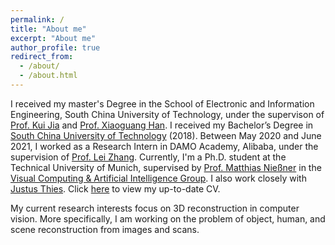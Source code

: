 ```yaml
---
permalink: /
title: "About me"
excerpt: "About me"
author_profile: true
redirect_from: 
  - /about/
  - /about.html
---
```


<!-- <p align="center">
  <img src="https://caozhangjie.github.io/files/caozhangjie_img.jpg?raw=true" alt="Photo" style="width: 450px;"/> 
</p> -->

I received my master's Degree in the School of Electronic and Information Engineering, South China University of Technology, under the supervison of [Prof. Kui Jia](http://kuijia.site/) and [Prof. Xiaoguang Han](https://mypage.cuhk.edu.cn/academics/hanxiaoguang/). I received my Bachelor’s Degree in [South China University of Technology](http://www.scut.edu.cn/) (2018).  Between May 2020 and June 2021, I worked as a Research Intern in DAMO Academy, Alibaba, under the supervision of [Prof. Lei Zhang](https://www4.comp.polyu.edu.hk/~cslzhang/). Currently,
I'm a Ph.D. student at the Technical University of Munich, supervised by [Prof. Matthias Nießner](http://niessnerlab.org/members/matthias_niessner/profile.html) in the [Visual Computing & Artificial Intelligence Group](https://www.niessnerlab.org/). I also work closely with [Justus Thies](https://justusthies.github.io/openings/). Click [here](http://tangjiapeng.github.io/files/JiapengTang_CV.pdf) to view my up-to-date CV.

My current research interests focus on 3D reconstruction in computer vision. More specifically, I am working on the problem of object, human, and scene reconstruction from images and scans.
